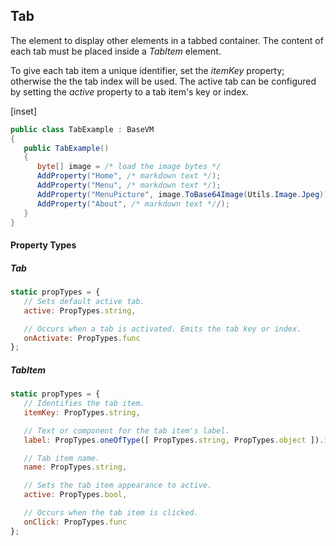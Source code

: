 ﻿## Tab

The element to display other elements in a tabbed container. The content of each tab must be placed inside a _TabItem_ element.

To give each tab item a unique identifier, set the _itemKey_ property; otherwise the the tab index will be used.  The active tab can be configured by setting the _active_ property to a tab item's key or index.

[inset]

```csharp
public class TabExample : BaseVM
{
   public TabExample()
   {
      byte[] image = /* load the image bytes */
      AddProperty("Home", /* markdown text */);
      AddProperty("Menu", /* markdown text */);
      AddProperty("MenuPicture", image.ToBase64Image(Utils.Image.Jpeg));
      AddProperty("About", /* markdown text *//);
   }
}
```

#### Property Types

##### Tab
```jsx
static propTypes = {
   // Sets default active tab.
   active: PropTypes.string,

   // Occurs when a tab is activated. Emits the tab key or index.
   onActivate: PropTypes.func
};
```

##### TabItem
```jsx
static propTypes = {
   // Identifies the tab item.
   itemKey: PropTypes.string,

   // Text or component for the tab item's label.
   label: PropTypes.oneOfType([ PropTypes.string, PropTypes.object ]).isRequired,

   // Tab item name.
   name: PropTypes.string,

   // Sets the tab item appearance to active.
   active: PropTypes.bool,

   // Occurs when the tab item is clicked.
   onClick: PropTypes.func
};
```